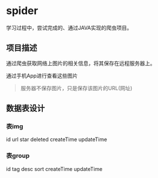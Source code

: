 # spider

学习过程中，尝试完成的、通过JAVA实现的爬虫项目。

## 项目描述
通过爬虫获取网络上图片的相关信息，将其保存在远程服务器上。

通过手机App进行查看这些图片

> 服务器不保存图片，只是保存该图片的URL(网址)

## 数据表设计

### 表img
id url star deleted createTime updateTime 
### 表group
id tag desc sort createTime updateTime

